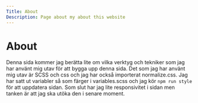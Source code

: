 ```yaml
---
Title: About
Description: Page about my about this website
---
```


About
=============
Denna sida kommer jag berätta lite om vilka verktyg och tekniker som jag har använt mig utav för att bygga upp denna sida.
Det som jag har använt mig utav är SCSS och css och jag har också importerat normalize.css. Jag har satt ut variabler så som färger i variables.scss och jag kör ``npm run style`` för att uppdatera sidan. Som slut har jag lite responsivitet i sidan men tanken är att jag ska utöka den i senare moment.